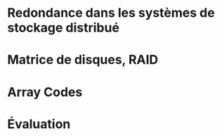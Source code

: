 
# Redondance dans les systèmes de stockage distribué

# Matrice de disques, RAID

# Array Codes

# Évaluation

